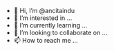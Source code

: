 - 👋 Hi, I’m @ancitaindu
- 👀 I’m interested in ...
- 🌱 I’m currently learning ...
- 💞️ I’m looking to collaborate on ...
- 📫 How to reach me ...

<!---
ancitaindu/ancitaindu is a ✨ special ✨ repository because its `README.md` (this file) appears on your GitHub profile.
You can click the Preview link to take a look at your changes.
--->
